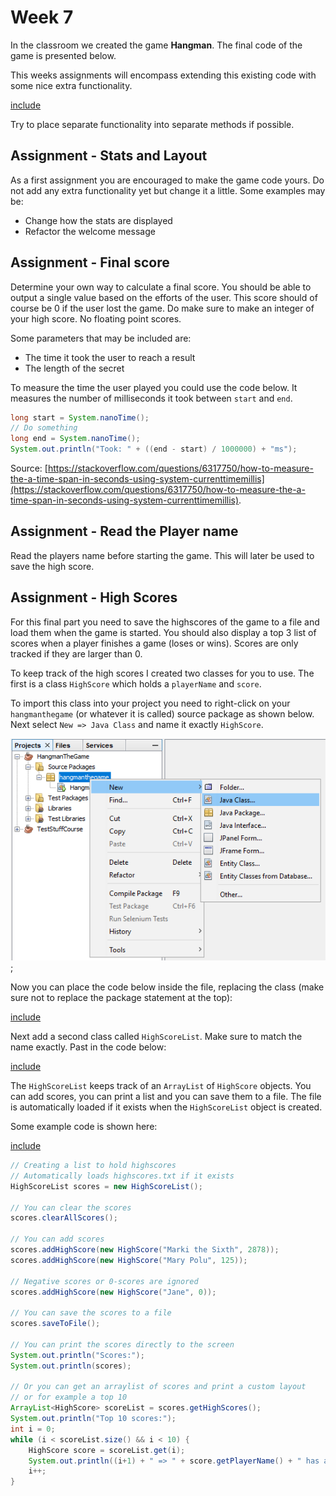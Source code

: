 # Week 7

In the classroom we created the game **Hangman**. The final code of the game is presented below.

This weeks assignments will encompass extending this existing code with some nice extra functionality.

[include](code/HangmanTheGame/src/hangmanthegame/HangmanTheGame.java)

Try to place separate functionality into separate methods if possible.

## Assignment - Stats and Layout

As a first assignment you are encouraged to make the game code yours. Do not add any extra functionality yet but change it a little. Some examples may be:
* Change how the stats are displayed
* Refactor the welcome message

## Assignment - Final score

Determine your own way to calculate a final score. You should be able to output a single value based on the efforts of the user. This score should of course be 0 if the user lost the game. Do make sure to make an integer of your high score. No floating point scores.

Some parameters that may be included are:
* The time it took the user to reach a result
* The length of the secret

To measure the time the user played you could use the code below. It measures the number of milliseconds it took between `start` and `end`.
```java
long start = System.nanoTime();
// Do something
long end = System.nanoTime();
System.out.println("Took: " + ((end - start) / 1000000) + "ms");
```
Source: [https://stackoverflow.com/questions/6317750/how-to-measure-the-a-time-span-in-seconds-using-system-currenttimemillis](https://stackoverflow.com/questions/6317750/how-to-measure-the-a-time-span-in-seconds-using-system-currenttimemillis).

## Assignment - Read the Player name

Read the players name before starting the game. This will later be used to save the high score.

## Assignment - High Scores

For this final part you need to save the highscores of the game to a file and load them when the game is started. You should also display a top 3 list of scores when a player finishes a game (loses or wins). Scores are only tracked if they are larger than 0.

To keep track of the high scores I created two classes for you to use. The first is a class `HighScore` which holds a `playerName` and `score`.

To import this class into your project you need to right-click on your `hangmanthegame` (or whatever it is called) source package as shown below. Next select `New => Java Class` and name it exactly `HighScore`.

![Adding a class HighScore](img/adding_class_highscore.png);

Now you can place the code below inside the file, replacing the class (make sure not to replace the package statement at the top):

[include](code/ListOfHighScores/src/listofhighscores/HighScore.java)

Next add a second class called `HighScoreList`. Make sure to match the name exactly. Past in the code below:

[include](code/ListOfHighScores/src/listofhighscores/HighScoreList.java)

The `HighScoreList` keeps track of an `ArrayList` of `HighScore` objects. You can add scores, you can print a list and you can save them to a file. The file is automatically loaded if it exists when the `HighScoreList` object is created.

Some example code is shown here:

[include](code/ListOfHighScores/src/listofhighscores/ListOfHighScores.java)

```java
// Creating a list to hold highscores
// Automatically loads highscores.txt if it exists
HighScoreList scores = new HighScoreList();

// You can clear the scores
scores.clearAllScores();

// You can add scores
scores.addHighScore(new HighScore("Marki the Sixth", 2878));
scores.addHighScore(new HighScore("Mary Polu", 125));

// Negative scores or 0-scores are ignored
scores.addHighScore(new HighScore("Jane", 0));

// You can save the scores to a file
scores.saveToFile();

// You can print the scores directly to the screen        
System.out.println("Scores:");
System.out.println(scores);

// Or you can get an arraylist of scores and print a custom layout
// or for example a top 10
ArrayList<HighScore> scoreList = scores.getHighScores();
System.out.println("Top 10 scores:");
int i = 0;
while (i < scoreList.size() && i < 10) {
    HighScore score = scoreList.get(i);
    System.out.println((i+1) + " => " + score.getPlayerName() + " has a score of " + score.getScore());
    i++;
}
```
